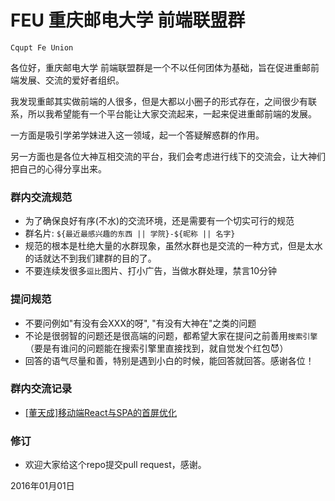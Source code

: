 # FEU 重庆邮电大学 前端联盟群

`Cqupt Fe Union` 

各位好，重庆邮电大学 前端联盟群是一个不以任何团体为基础，旨在促进重邮前端发展、交流的爱好者组织。

我发现重邮其实做前端的人很多，但是大都以小圈子的形式存在，之间很少有联系，所以我希望能有一个平台能让大家交流起来，一起来促进重邮前端的发展。

一方面是吸引学弟学妹进入这一领域，起一个答疑解惑群的作用。

另一方面也是各位大神互相交流的平台，我们会考虑进行线下的交流会，让大神们把自己的心得分享出来。



### 群内交流规范

- 为了确保良好有序(不水)的交流环境，还是需要有一个切实可行的规范
- 群名片: `${最近最感兴趣的东西 || 学院}-${昵称 || 名字}`
- 规范的根本是杜绝大量的水群现象，虽然水群也是交流的一种方式，但是太水的话就达不到我们建群的目的了。
- 不要连续发很多`逗比`图片、打小广告，当做水群处理，禁言10分钟




### 提问规范

- 不要问例如"有没有会XXX的呀", "有没有大神在"之类的问题
- 不论是很弱智的问题还是很高端的问题，都希望大家在提问之前善用`搜索引擎`（要是有谁问的问题能在搜索引擎里直接找到，就自觉发个红包😈）
- 回答的语气尽量和善，特别是遇到小白的时候，能回答就回答。感谢各位！




### 群内交流记录

- [\[董天成\]移动端React与SPA的首屏优化](https://github.com/wssgcg1213/feu/issues/2)




### 修订

- 欢迎大家给这个repo提交pull request，感谢。


2016年01月01日
